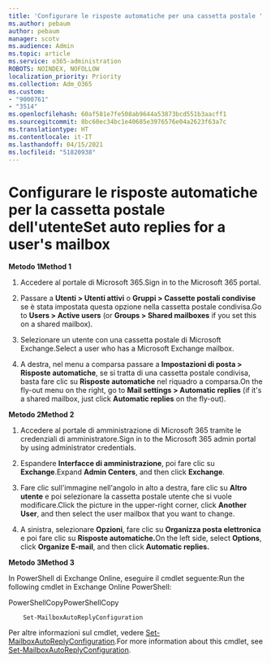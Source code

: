 ```yaml
---
title: 'Configurare le risposte automatiche per una cassetta postale '
ms.author: pebaum
author: pebaum
manager: scotv
ms.audience: Admin
ms.topic: article
ms.service: o365-administration
ROBOTS: NOINDEX, NOFOLLOW
localization_priority: Priority
ms.collection: Adm_O365
ms.custom:
- "9000761"
- "3514"
ms.openlocfilehash: 60af581e7fe508ab9644a53873bcd551b3aacff1
ms.sourcegitcommit: 8bc60ec34bc1e40685e3976576e04a2623f63a7c
ms.translationtype: HT
ms.contentlocale: it-IT
ms.lasthandoff: 04/15/2021
ms.locfileid: "51820938"
---
```

# <a name="set-auto-replies-for-a-users-mailbox"></a><span data-ttu-id="5b9c0-102">Configurare le risposte automatiche per la cassetta postale dell'utente</span><span class="sxs-lookup"><span data-stu-id="5b9c0-102">Set auto replies for a user's mailbox</span></span>

<span data-ttu-id="5b9c0-103">**Metodo 1**</span><span class="sxs-lookup"><span data-stu-id="5b9c0-103">**Method 1**</span></span>

1. <span data-ttu-id="5b9c0-104">Accedere al portale di Microsoft 365.</span><span class="sxs-lookup"><span data-stu-id="5b9c0-104">Sign in to the Microsoft 365 portal.</span></span>

2. <span data-ttu-id="5b9c0-105">Passare a **Utenti > Utenti attivi** o **Gruppi > Cassette postali condivise** se è stata impostata questa opzione nella cassetta postale condivisa.</span><span class="sxs-lookup"><span data-stu-id="5b9c0-105">Go to **Users > Active users** (or **Groups > Shared mailboxes** if you set this on a shared mailbox).</span></span>

3. <span data-ttu-id="5b9c0-106">Selezionare un utente con una cassetta postale di Microsoft Exchange.</span><span class="sxs-lookup"><span data-stu-id="5b9c0-106">Select a user who has a Microsoft Exchange mailbox.</span></span>

4. <span data-ttu-id="5b9c0-107">A destra, nel menu a comparsa passare a **Impostazioni di posta > Risposte automatiche**, se si tratta di una cassetta postale condivisa, basta fare clic su **Risposte automatiche** nel riquadro a comparsa.</span><span class="sxs-lookup"><span data-stu-id="5b9c0-107">On the fly-out menu on the right, go to **Mail settings > Automatic replies** (if it's a shared mailbox, just click **Automatic replies** on the fly-out).</span></span>

<span data-ttu-id="5b9c0-108">**Metodo 2**</span><span class="sxs-lookup"><span data-stu-id="5b9c0-108">**Method 2**</span></span>

1. <span data-ttu-id="5b9c0-109">Accedere al portale di amministrazione di Microsoft 365 tramite le credenziali di amministratore.</span><span class="sxs-lookup"><span data-stu-id="5b9c0-109">Sign in to the Microsoft 365 admin portal by using administrator credentials.</span></span>

2. <span data-ttu-id="5b9c0-110">Espandere **Interfacce di amministrazione**, poi fare clic su **Exchange**.</span><span class="sxs-lookup"><span data-stu-id="5b9c0-110">Expand **Admin Centers**, and then click **Exchange**.</span></span>

3. <span data-ttu-id="5b9c0-111">Fare clic sull'immagine nell'angolo in alto a destra, fare clic su **Altro utente** e poi selezionare la cassetta postale utente che si vuole modificare.</span><span class="sxs-lookup"><span data-stu-id="5b9c0-111">Click the picture in the upper-right corner, click **Another User**, and then select the user mailbox that you want to change.</span></span>

4. <span data-ttu-id="5b9c0-112">A sinistra, selezionare **Opzioni**, fare clic su **Organizza posta elettronica** e poi fare clic su **Risposte automatiche.**</span><span class="sxs-lookup"><span data-stu-id="5b9c0-112">On the left side, select **Options**, click **Organize E-mail**, and then click **Automatic replies.**</span></span>

<span data-ttu-id="5b9c0-113">**Metodo 3**</span><span class="sxs-lookup"><span data-stu-id="5b9c0-113">**Method 3**</span></span>

<span data-ttu-id="5b9c0-114">In PowerShell di Exchange Online, eseguire il cmdlet seguente:</span><span class="sxs-lookup"><span data-stu-id="5b9c0-114">Run the following cmdlet in Exchange Online PowerShell:</span></span>

<span data-ttu-id="5b9c0-115">PowerShellCopy</span><span class="sxs-lookup"><span data-stu-id="5b9c0-115">PowerShellCopy</span></span>

```
    Set-MailboxAutoReplyConfiguration
```

<span data-ttu-id="5b9c0-116">Per altre informazioni sul cmdlet, vedere [Set-MailboxAutoReplyConfiguration](https://docs.microsoft.com/powershell/module/exchange/mailboxes/set-mailboxautoreplyconfiguration).</span><span class="sxs-lookup"><span data-stu-id="5b9c0-116">For more information about this cmdlet, see [Set-MailboxAutoReplyConfiguration](https://docs.microsoft.com/powershell/module/exchange/mailboxes/set-mailboxautoreplyconfiguration).</span></span>
